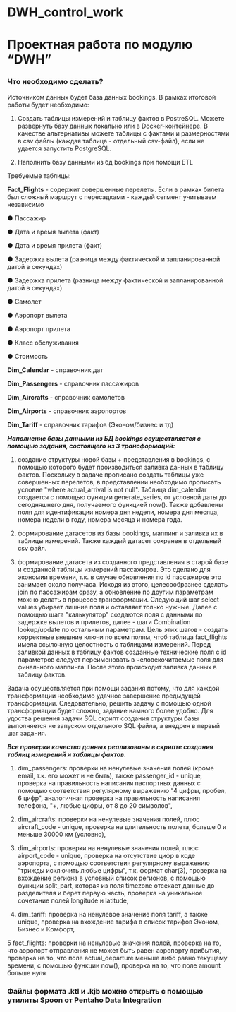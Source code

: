 # DWH_control_work

# Проектная работа по модулю “DWH”

### Что необходимо сделать?

Источником данных будет база данных bookings. В рамках итоговой работы будет необходимо:

1.	Создать таблицы измерений и таблицу фактов в PostreSQL. Можете развернуть базу данных локально или в Docker-контейнере. В качестве альтернативы можете  таблицы с фактами и размерностями в csv файлы (каждая таблица - отдельный csv-файл), если не удается запустить PostgreSQL.

2.	Наполнить базу данными из бд bookings при помощи ETL

Требуемые таблицы:

**Fact_Flights** - содержит совершенные перелеты. Если в рамках билета был сложный маршрут с пересадками - каждый сегмент учитываем независимо

●	Пассажир

●	Дата и время вылета (факт)

●	Дата и время прилета (факт)

●	Задержка вылета (разница между фактической и запланированной датой в секундах)

●	Задержка прилета (разница между фактической и запланированной датой в секундах)

●	Самолет

●	Аэропорт вылета

●	Аэропорт прилета

●	Класс обслуживания

●	Стоимость


**Dim_Calendar** - справочник дат

**Dim_Passengers** - справочник пассажиров

**Dim_Aircrafts** - справочник самолетов

**Dim_Airports** - справочник аэропортов

**Dim_Tariff** - справочник тарифов (Эконом/бизнес и тд)


***Наполнение базы данными из БД bookings осуществляется с помощью задания, состоящего из 3 трансформаций:***

1) создание структуры новой базы + представления в bookings, с помощью которого будет производиться заливка данных в таблицу фактов. Поскольку в задаче прописано создать таблицы уже совершенных перелетов, в представлении необходимо прописать условие "where actual_arrival is not null".
Таблица dim_calendar создается с помощью функции generate_series, от условной даты до сегодняшнего дня, получаемого функцией now(). Также добавлены поля для идентификации номера дня недели, номера дня месяца, номера недели в году, номера месяца и номера года.

2) формирование датасетов из базы bookings, маппинг и заливка их в таблицы измерений. Также каждый датасет сохранен в отдельный csv файл.

3) формирование датасета из созданного представления в старой базе и созданной таблицы измерений пассажиров. Это сделано для экономии времени, т.к. в случае обновления по id пассажиров это занимает около получаса. Исходя из этого, целесообразнее сделать join по пассажирам сразу, а обновление по другим параметрам можно делать в процессе трансформации. Следующий шаг select values убирает лишние поля и оставляет только нужные.
Далее с помощью шага "калькулятор" создаются поля с данными по задержке вылетов и прилетов, далее - шаги Combination lookup/update по остальным параметрам. Цель этих шагов - создать корректные внешние ключи по всем полям, чтоб таблица fact_flights имела ссылочную целостность с таблицами измерений.
Перед заливкой данных в таблицу фактов созданные технические поля с id параметров следует переименовать в человекочитаемые поля для финального маппинга. После этого происходит заливка данных в таблицу фактов.

Задача осуществляется при помощи задания потому, что для каждой трансформации необходимо удачное завершение предыдущей трансформации. Следовательно, решить задачу с помощью одной трансформации будет сложно, задание намного более удобно. Для удоства решения задачи SQL скрипт создания структуры базы выполняется не запуском отдельного SQL файла, а внедрен в первый шаг задания.


***Все проверки качества данных реализованы в скрипте создания таблиц измерений и таблицы фактов.***

1) dim_passengers:
проверки на ненулевые значения полей (кроме  email, т.к. его может и не быть), также passenger_id - unique,
проверка на правильность написания паспортных данных с помощью соответствия регулярному выражению "4 цифры, пробел, 6 цифр",
аналогичная проверка на правильность написания телефона, "+, любые цифры, от 8 до 20 символов",

2) dim_aircrafts:
проверки на ненулевые значения полей, плюс aircraft_code - unique,
проверка на длительность полета, больше 0 и меньше 30000 км (условно),

3) dim_airports:
проверки на ненулевые значения полей, плюс airport_code - unique,
проверка на отсутствие цифр в коде аэропорта, с помощью соответствия регулярному выражению "трижды исключить любые цифры", т.к. формат char(3),
проверка на вхождение региона в условный список регионов, с помощью функции split_part, которая из поля timezone отсекает данные до разделителя и берет первую часть,
проверка на уникальное сочетание полей longitude и latitude,

4) dim_tariff:
проверка на ненулевое значение поля tariff, а также unique,
проверка на вхождение тарифа в список тарифов Эконом, Бизнес и Комфорт,

5 fact_flights:
проверки на ненулевые значения полей,
проверка на то, что аэропорт отправления не может быть равен аэропорту прибытия,
проверка на то, что поле actual_departure меньше либо равно текущему времени, с помощью функции now(),
проверка на то, что поле amount больше нуля

### Файлы формата .ktl и .kjb можно открыть с помощью утилиты Spoon от Pentaho Data Integration
